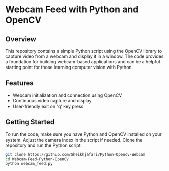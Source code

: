 # Webcam Feed with Python and OpenCV

## Overview
This repository contains a simple Python script using the OpenCV library to capture video from a webcam and display it in a window. The code provides a foundation for building webcam-based applications and can be a helpful starting point for those learning computer vision with Python.

## Features
- Webcam initialization and connection using OpenCV
- Continuous video capture and display
- User-friendly exit on 'q' key press

## Getting Started
To run the code, make sure you have Python and OpenCV installed on your system. Adjust the camera index in the script if needed. Clone the repository and run the Python script.

```bash
git clone https://github.com/Sheikhjafari/Python-Opencv-Webcam
cd Webcam-Feed-Python-OpenCV
python webcam_feed.py
